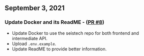 ## September 3, 2021

### Update Docker and its ReadME - ([PR #8](https://github.com/ucgmsim/seistech/pull/8))

- Update Docker to use the seistech repo for both frontend and intermediate API.
- Upload `.env.example`.
- Update ReadME to provide better information.
